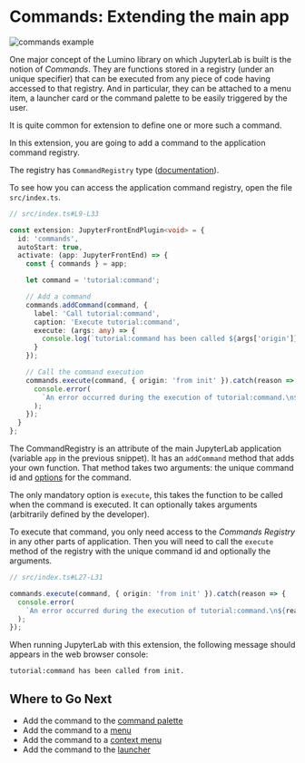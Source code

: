 # Commands: Extending the main app

![commands example](./preview.png)

One major concept of the Lumino library on which JupyterLab is built is
the notion of _Commands_. They are functions stored in a registry (under an unique
specifier) that can be executed from any piece of code having accessed to that
registry. And in particular, they can be attached to a menu item, a launcher
card or the command palette to be easily triggered by the user.

It is quite common for extension to define one or more such a command.

In this extension, you are going to add a command to the application command registry.

The registry has `CommandRegistry` type ([documentation](https://jupyterlab.github.io/lumino/api/commands/classes/commandregistry.html)).

To see how you can access the application command registry, open the file `src/index.ts`.

```ts
// src/index.ts#L9-L33

const extension: JupyterFrontEndPlugin<void> = {
  id: 'commands',
  autoStart: true,
  activate: (app: JupyterFrontEnd) => {
    const { commands } = app;

    let command = 'tutorial:command';

    // Add a command
    commands.addCommand(command, {
      label: 'Call tutorial:command',
      caption: 'Execute tutorial:command',
      execute: (args: any) => {
        console.log(`tutorial:command has been called ${args['origin']}.`);
      }
    });

    // Call the command execution
    commands.execute(command, { origin: 'from init' }).catch(reason => {
      console.error(
        `An error occurred during the execution of tutorial:command.\n${reason}`
      );
    });
  }
};
```

The CommandRegistry is an attribute of the main JupyterLab application
(variable `app` in the previous snippet). It has an `addCommand` method that
adds your own function. That method takes two arguments: the unique command id
and [options](https://jupyterlab.github.io/lumino/api/commands/interfaces/commandregistry.icommandoptions.html) for the command.

The only mandatory option is `execute`, this takes the function to be called
when the command is executed. It can optionally takes arguments (arbitrarily defined
by the developer).

To execute that command, you only need access to the _Commands Registry_ in any other
parts of application. Then you will need to call the `execute` method of the registry
with the unique command id and optionally the arguments.

```ts
// src/index.ts#L27-L31

commands.execute(command, { origin: 'from init' }).catch(reason => {
  console.error(
    `An error occurred during the execution of tutorial:command.\n${reason}`
  );
});
```

When running JupyterLab with this extension, the following message should
appears in the web browser console:

```
tutorial:command has been called from init.
```

## Where to Go Next

- Add the command to the [command palette](../command-palette/README.md)
- Add the command to a [menu](../main-menu/README.md)
- Add the command to a [context menu](../context-menu/README.md)
- Add the command to the [launcher](../launcher/README.md)
